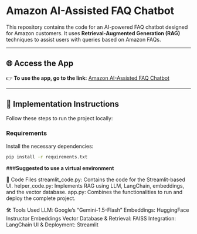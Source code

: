 # Amazon AI-Assisted FAQ Chatbot

This repository contains the code for an AI-powered FAQ chatbot designed for Amazon customers. It uses **Retrieval-Augmented Generation (RAG)** techniques to assist users with queries based on Amazon FAQs.

---

## 🌐 Access the App
👉 **To use the app, go to the link:** [Amazon AI-Assisted FAQ Chatbot](https://amazon-ai-assisted-faq.streamlit.app/)  

---

## 🚀 Implementation Instructions

Follow these steps to run the project locally:

### Requirements  
Install the necessary dependencies:  
```cmd
pip install -r requirements.txt
```
###**Suggested to use a virtual environment**

📂 Code Files
streamlit_code.py: Contains the code for the Streamlit-based UI.
helper_code.py: Implements RAG using LLM, LangChain, embeddings, and the vector database.
app.py: Combines the functionalities to run and deploy the complete project.

🛠 Tools Used
LLM: Google’s “Gemini-1.5-Flash”
Embeddings: HuggingFace Instructor Embeddings
Vector Database & Retrieval: FAISS
Integration: LangChain
UI & Deployment: Streamlit
